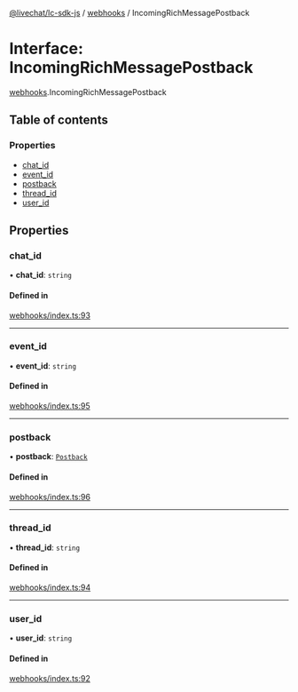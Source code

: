 [@livechat/lc-sdk-js](../README.md) / [webhooks](../modules/webhooks.md) / IncomingRichMessagePostback

# Interface: IncomingRichMessagePostback

[webhooks](../modules/webhooks.md).IncomingRichMessagePostback

## Table of contents

### Properties

- [chat\_id](webhooks.IncomingRichMessagePostback.md#chat_id)
- [event\_id](webhooks.IncomingRichMessagePostback.md#event_id)
- [postback](webhooks.IncomingRichMessagePostback.md#postback)
- [thread\_id](webhooks.IncomingRichMessagePostback.md#thread_id)
- [user\_id](webhooks.IncomingRichMessagePostback.md#user_id)

## Properties

### chat\_id

• **chat\_id**: `string`

#### Defined in

[webhooks/index.ts:93](https://github.com/livechat/lc-sdk-js/blob/d267eeb/src/webhooks/index.ts#L93)

___

### event\_id

• **event\_id**: `string`

#### Defined in

[webhooks/index.ts:95](https://github.com/livechat/lc-sdk-js/blob/d267eeb/src/webhooks/index.ts#L95)

___

### postback

• **postback**: [`Postback`](webhooks_structures_events.Postback.md)

#### Defined in

[webhooks/index.ts:96](https://github.com/livechat/lc-sdk-js/blob/d267eeb/src/webhooks/index.ts#L96)

___

### thread\_id

• **thread\_id**: `string`

#### Defined in

[webhooks/index.ts:94](https://github.com/livechat/lc-sdk-js/blob/d267eeb/src/webhooks/index.ts#L94)

___

### user\_id

• **user\_id**: `string`

#### Defined in

[webhooks/index.ts:92](https://github.com/livechat/lc-sdk-js/blob/d267eeb/src/webhooks/index.ts#L92)
